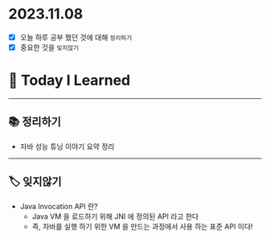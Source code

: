 # 2023.11.08

- [x] 오늘 하루 공부 했던 것에 대해 `정리하기`
- [x] 중요한 것을 `잊지않기`

# 🚩 Today I Learned

---

## 📚 정리하기

- 자바 성능 튜닝 이야기 요약 정리

---

## 🏷 잊지않기

- Java Invocation API 란?
  - Java VM 을 로드하기 위해 JNI 에 정의된 API 라고 한다
  - 즉, 자바를 실행 하기 위한 VM 을 만드는 과정에서 사용 하는 표준 API 이다!
